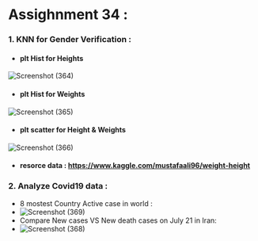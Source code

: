 # Assighnment 34 :
 ### 1.  KNN for Gender Verification :
   - #### plt Hist for Heights
![Screenshot (364)](https://user-images.githubusercontent.com/91725214/151602569-f2db77ee-6a75-4ac6-b762-532960a41fac.png)

   - #### plt Hist for Weights
![Screenshot (365)](https://user-images.githubusercontent.com/91725214/151602798-a6923718-a45e-485f-8d13-424185e56a90.png)

   - #### plt scatter for Height & Weights
![Screenshot (366)](https://user-images.githubusercontent.com/91725214/151602932-91c90412-f5e1-459a-b7ca-7a011794c5b9.png)

   - #### resorce data : https://www.kaggle.com/mustafaali96/weight-height
 ### 2.  Analyze Covid19 data :
   -  8 mostest Country Active case in world :
   -  ![Screenshot (369)](https://user-images.githubusercontent.com/91725214/151655053-605c5228-f2f2-43c3-88aa-9aa5c758915e.png)
   -  Compare New cases VS New death cases on July 21 in Iran:
   -  ![Screenshot (368)](https://user-images.githubusercontent.com/91725214/151655164-5de47714-58eb-4e74-b6ed-41ec637f8bab.png)
